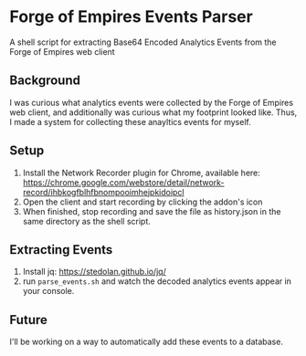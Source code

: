 # Forge of Empires Events Parser
A shell script for extracting Base64 Encoded Analytics Events from the Forge of Empires web client

## Background
I was curious what analytics events were collected by the Forge of Empires web client, and additionally was curious what my footprint looked like. Thus, I made a system for collecting these anayltics events for myself.

## Setup
1. Install the Network Recorder plugin for Chrome, available here: https://chrome.google.com/webstore/detail/network-record/ihbkogfblhfbnompooimhejpkidoipcl
2. Open the client and start recording by clicking the addon's icon
3. When finished, stop recording and save the file as history.json in the same directory as the shell script.

## Extracting Events
1. Install jq: https://stedolan.github.io/jq/
2. run `parse_events.sh` and watch the decoded analytics events appear in your console.

## Future
I'll be working on a way to automatically add these events to a database.
